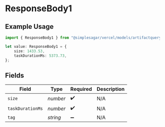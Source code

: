 # ResponseBody1

## Example Usage

```typescript
import { ResponseBody1 } from "@simplesagar/vercel/models/artifactqueryop.js";

let value: ResponseBody1 = {
    size: 1433.53,
    taskDurationMs: 5373.73,
};
```

## Fields

| Field              | Type               | Required           | Description        |
| ------------------ | ------------------ | ------------------ | ------------------ |
| `size`             | *number*           | :heavy_check_mark: | N/A                |
| `taskDurationMs`   | *number*           | :heavy_check_mark: | N/A                |
| `tag`              | *string*           | :heavy_minus_sign: | N/A                |